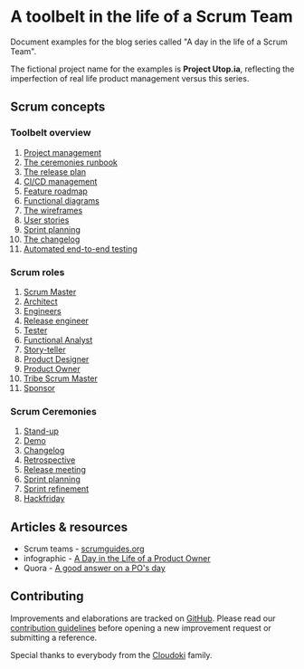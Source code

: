 # A toolbelt in the life of a Scrum Team

Document examples for the blog series called "A day in the life of a Scrum Team".

The fictional project name for the examples is **Project Utop.ia**, reflecting the imperfection of real life product management versus this series.

## Scrum concepts

### Toolbelt overview
1. [Project management](tools/project-management/README.md)
1. [The ceremonies runbook](tools/ceremonies-runbook/README.md)
1. [The release plan](tools/release-plan/README.md)
1. [CI/CD management](tools/cicd-management/README.md)
1. [Feature roadmap](tools/technical-roadmap/README.md)
1. [Functional diagrams](tools/flow-diagram/README.md)
1. [The wireframes](tools/wireframnes/README.md)
1. [User stories](tools/user-stories/README.md)
1. [Sprint planning](tools/sprint-planning/README.md)
1. [The changelog](tools/changelog/README.md)
1. [Automated end-to-end testing](tools/e2e-testing/README.md)

### Scrum roles
1. [Scrum Master](roles/scrum-master.md)
1. [Architect](roles/architect.md)
1. [Engineers](roles/engineer.md)
1. [Release engineer](roles/release-engineer.md)
1. [Tester](roles/tester.md)
1. [Functional Analyst](roles/functional-analyst.md)
1. [Story-teller](roles/story-teller.md)
1. [Product Designer](roles/product-designer.md)
1. [Product Owner](roles/product-owner.md)
1. [Tribe Scrum Master](roles/tribe-scrum-master.md)
1. [Sponsor](roles/sponsor.md)

### Scrum Ceremonies
1. [Stand-up](ceremonies/stand-up.md)
1. [Demo](ceremonies/demo.md)
1. [Changelog](ceremonies/changelog.md)
1. [Retrospective](ceremonies/retrospective.md)
1. [Release meeting](ceremonies/release-meeting.md)
1. [Sprint planning](ceremonies/sprint-planning.md)
1. [Sprint refinement](ceremonies/sprint-refinement.md)
1. [Hackfriday](ceremonies/hackfriday.md)

## Articles & resources

* Scrum teams - [scrumguides.org](https://www.scrumguides.org/scrum-guide.html)
* infographic - [A Day in the Life of a Product Owner](https://3back.com/infographic/a-day-in-the-life-of-a-product-owner/)
* Quora - [A good answer on a PO's day](https://www.quora.com/What-is-a-normal-day-of-a-Product-Owner-SCRUM/answer/Kunal-Gupta-6)

## Contributing

Improvements and elaborations are tracked on [GitHub](https://github.com/Cloudoki/scrum-team-toolbelt/issues). Please read our [contribution guidelines](CONTRIBUTING.md) before opening a new improvement request or submitting a reference.

Special thanks to everybody from the [Cloudoki](https://cloudoki.com) family.
